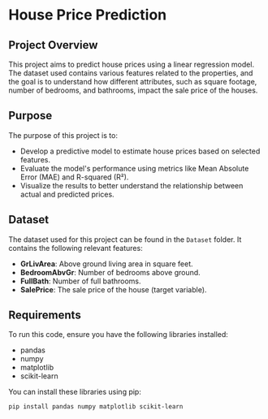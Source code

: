 
# House Price Prediction

## Project Overview

This project aims to predict house prices using a linear regression model. The dataset used contains various features related to the properties, and the goal is to understand how different attributes, such as square footage, number of bedrooms, and bathrooms, impact the sale price of the houses.

## Purpose

The purpose of this project is to:
- Develop a predictive model to estimate house prices based on selected features.
- Evaluate the model's performance using metrics like Mean Absolute Error (MAE) and R-squared (R²).
- Visualize the results to better understand the relationship between actual and predicted prices.

## Dataset

The dataset used for this project can be found in the `Dataset` folder. It contains the following relevant features:
- **GrLivArea**: Above ground living area in square feet.
- **BedroomAbvGr**: Number of bedrooms above ground.
- **FullBath**: Number of full bathrooms.
- **SalePrice**: The sale price of the house (target variable).

## Requirements

To run this code, ensure you have the following libraries installed:
- pandas
- numpy
- matplotlib
- scikit-learn

You can install these libraries using pip:

```bash
pip install pandas numpy matplotlib scikit-learn
```
